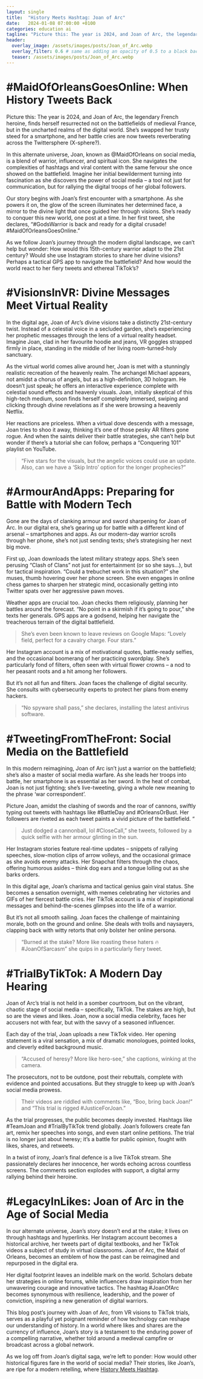 ```yaml
---
layout: single
title:  "History Meets Hashtag: Joan of Arc"
date:   2024-01-08 07:00:00 +0100
categories: education ai 
tagline: "Picture this: The year is 2024, and Joan of Arc, the legendary French heroine, finds herself resurrected not on the battlefields of medieval France, but in the uncharted realms of the digital world. She’s swapped her trusty steed for a smartphone, and her battle cries are now tweets reverberating across the Twittersphere."
header:
  overlay_image: /assets/images/posts/Joan_of_Arc.webp
  overlay_filter: 0.6 # same as adding an opacity of 0.5 to a black background
  teaser: /assets/images/posts/Joan_of_Arc.webp
---
```


# \#MaidOfOrleansGoesOnline: When History Tweets Back
Picture this: The year is 2024, and Joan of Arc, the legendary French heroine, finds herself resurrected not on the battlefields of medieval France, but in the uncharted realms of the digital world. She’s swapped her trusty steed for a smartphone, and her battle cries are now tweets reverberating across the Twittersphere (X-sphere?).

In this alternate universe, Joan, known as @MaidOfOrleans on social media, is a blend of warrior, influencer, and spiritual icon. She navigates the complexities of hashtags and viral content with the same fervour she once showed on the battlefield. Imagine her initial bewilderment turning into fascination as she discovers the power of social media – a tool not just for communication, but for rallying the digital troops of her global followers.

Our story begins with Joan’s first encounter with a smartphone. As she powers it on, the glow of the screen illuminates her determined face, a mirror to the divine light that once guided her through visions. She’s ready to conquer this new world, one post at a time. In her first tweet, she declares, “#GodsWarrior is back and ready for a digital crusade! #MaidOfOrleansGoesOnline.”

As we follow Joan’s journey through the modern digital landscape, we can’t help but wonder: How would this 15th-century warrior adapt to the 21st century? Would she use Instagram stories to share her divine visions? Perhaps a tactical GPS app to navigate the battlefield? And how would the world react to her fiery tweets and ethereal TikTok’s?

# \#VisionsInVR: Divine Messages Meet Virtual Reality
In the digital age, Joan of Arc’s divine visions take a distinctly 21st-century twist. Instead of a celestial voice in a secluded garden, she’s experiencing her prophetic messages through the lens of a virtual reality headset. Imagine Joan, clad in her favourite hoodie and jeans, VR goggles strapped firmly in place, standing in the middle of her living room-turned-holy sanctuary. 

As the virtual world comes alive around her, Joan is met with a stunningly realistic recreation of the heavenly realm. The archangel Michael appears, not amidst a chorus of angels, but as a high-definition, 3D hologram. He doesn’t just speak; he offers an interactive experience complete with celestial sound effects and heavenly visuals. Joan, initially skeptical of this high-tech medium, soon finds herself completely immersed, swiping and clicking through divine revelations as if she were browsing a heavenly Netflix.

Her reactions are priceless. When a virtual dove descends with a message, Joan tries to shoo it away, thinking it’s one of those pesky AR filters gone rogue. And when the saints deliver their battle strategies, she can’t help but wonder if there’s a tutorial she can follow, perhaps a “Conquering 101” playlist on YouTube.

> “Five stars for the visuals, but the angelic voices could use an update. Also, can we have a ‘Skip Intro’ option for the longer prophecies?”

# \#ArmourAndApps: Preparing for Battle with Modern Tech
Gone are the days of clanking armour and sword sharpening for Joan of Arc. In our digital era, she’s gearing up for battle with a different kind of arsenal – smartphones and apps. As our modern-day warrior scrolls through her phone, she’s not just sending texts; she’s strategising her next big move.

First up, Joan downloads the latest military strategy apps. She’s seen perusing “Clash of Clans” not just for entertainment (or so she says…), but for tactical inspiration. “Could a trebuchet work in this situation?” she muses, thumb hovering over her phone screen. She even engages in online chess games to sharpen her strategic mind, occasionally getting into Twitter spats over her aggressive pawn moves.

Weather apps are crucial too. Joan checks them religiously, planning her battles around the forecast. “No point in a skirmish if it’s going to pour,” she texts her generals. GPS apps are a godsend, helping her navigate the treacherous terrain of the digital battlefield. 

> She’s even been known to leave reviews on Google Maps: “Lovely field, perfect for a cavalry charge. Four stars.”

Her Instagram account is a mix of motivational quotes, battle-ready selfies, and the occasional boomerang of her practicing swordplay. She’s particularly fond of filters, often seen with virtual flower crowns – a nod to her peasant roots and a hit among her followers.

But it’s not all fun and filters. Joan faces the challenge of digital security. She consults with cybersecurity experts to protect her plans from enemy hackers. 

> “No spyware shall pass,” she declares, installing the latest antivirus software.

# \#TweetingFromTheFront: Social Media on the Battlefield
In this modern reimagining, Joan of Arc isn’t just a warrior on the battlefield; she’s also a master of social media warfare. As she leads her troops into battle, her smartphone is as essential as her sword. In the heat of combat, Joan is not just fighting; she’s live-tweeting, giving a whole new meaning to the phrase ‘war correspondent’.

Picture Joan, amidst the clashing of swords and the roar of cannons, swiftly typing out tweets with hashtags like #BattleDay and #OrleansOrBust. Her followers are riveted as each tweet paints a vivid picture of the battlefield. “

> Just dodged a cannonball, lol #CloseCall,” she tweets, followed by a quick selfie with her armour glinting in the sun.

Her Instagram stories feature real-time updates – snippets of rallying speeches, slow-motion clips of arrow volleys, and the occasional grimace as she avoids enemy attacks. Her Snapchat filters through the chaos, offering humorous asides – think dog ears and a tongue lolling out as she barks orders.

In this digital age, Joan’s charisma and tactical genius gain viral status. She becomes a sensation overnight, with memes celebrating her victories and GIFs of her fiercest battle cries. Her TikTok account is a mix of inspirational messages and behind-the-scenes glimpses into the life of a warrior.

But it’s not all smooth sailing. Joan faces the challenge of maintaining morale, both on the ground and online. She deals with trolls and naysayers, clapping back with witty retorts that only bolster her online persona. 

> “Burned at the stake? More like roasting these haters 🔥 #JoanOfSarcasm” she quips in a particularly fiery tweet.

# \#TrialByTikTok: A Modern Day Hearing
Joan of Arc’s trial is not held in a somber courtroom, but on the vibrant, chaotic stage of social media – specifically, TikTok. The stakes are high, but so are the views and likes. Joan, now a social media celebrity, faces her accusers not with fear, but with the savvy of a seasoned influencer.

Each day of the trial, Joan uploads a new TikTok video. Her opening statement is a viral sensation, a mix of dramatic monologues, pointed looks, and cleverly edited background music. 

> “Accused of heresy? More like hero-see,” she captions, winking at the camera.

The prosecutors, not to be outdone, post their rebuttals, complete with evidence and pointed accusations. But they struggle to keep up with Joan’s social media prowess. 

> Their videos are riddled with comments like, “Boo, bring back Joan!” and “This trial is rigged #JusticeForJoan.”

As the trial progresses, the public becomes deeply invested. Hashtags like #TeamJoan and #TrialByTikTok trend globally. Joan’s followers create fan art, remix her speeches into songs, and even start online petitions. The trial is no longer just about heresy; it’s a battle for public opinion, fought with likes, shares, and retweets.

In a twist of irony, Joan’s final defence is a live TikTok stream. She passionately declares her innocence, her words echoing across countless screens. The comments section explodes with support, a digital army rallying behind their heroine.

# \#LegacyInLikes: Joan of Arc in the Age of Social Media
In our alternate universe, Joan’s story doesn’t end at the stake; it lives on through hashtags and hyperlinks. Her Instagram account becomes a historical archive, her tweets part of digital textbooks, and her TikTok videos a subject of study in virtual classrooms. Joan of Arc, the Maid of Orleans, becomes an emblem of how the past can be reimagined and repurposed in the digital era.

Her digital footprint leaves an indelible mark on the world. Scholars debate her strategies in online forums, while influencers draw inspiration from her unwavering courage and innovative tactics. The hashtag #JoanOfArc becomes synonymous with resilience, leadership, and the power of conviction, inspiring a new generation of digital warriors.

This blog post’s journey with Joan of Arc, from VR visions to TikTok trials, serves as a playful yet poignant reminder of how technology can reshape our understanding of history. In a world where likes and shares are the currency of influence, Joan’s story is a testament to the enduring power of a compelling narrative, whether told around a medieval campfire or broadcast across a global network.

As we log off from Joan’s digital saga, we’re left to ponder: How would other historical figures fare in the world of social media? Their stories, like Joan’s, are ripe for a modern retelling, where [History Meets Hashtag](https://robwells.dev/education/).